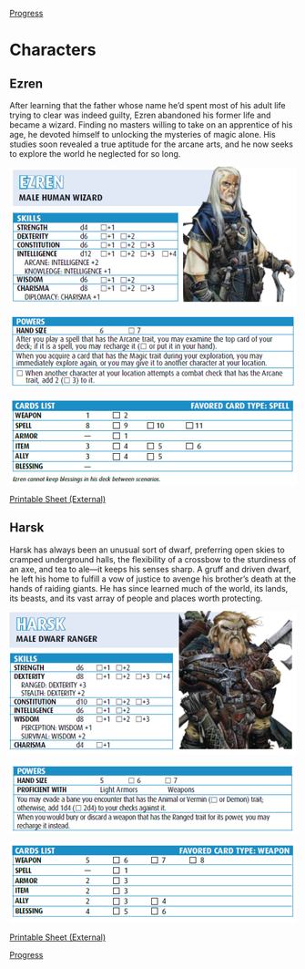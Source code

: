 [Progress](progress.md#progress)

# Characters

## Ezren

After learning that the father whose name he’d spent most of his adult life trying to clear
was indeed guilty, Ezren abandoned his former life and became a wizard. Finding no masters
willing to take on an apprentice of his age, he devoted himself to unlocking the mysteries of
magic alone. His studies soon revealed a true aptitude for the arcane arts, and he now seeks to
explore the world he neglected for so long.

![E1](E1.PNG)

![E2](E2.PNG)

![E3](E3.PNG)

[Printable Sheet (External)](https://drive.google.com/file/d/1C_3AA4_zbUYh74QvuuTEy0TZX9otZpS1/view?usp=sharing)

## Harsk

Harsk has always been an unusual sort of dwarf, preferring open skies to cramped underground
halls, the flexibility of a crossbow to the sturdiness of an axe, and tea to ale—it keeps his senses
sharp. A gruff and driven dwarf, he left his home to fulfill a vow of justice to avenge his brother’s
death at the hands of raiding giants. He has since learned much of the world, its lands, its beasts,
and its vast array of people and places worth protecting.

![H1](H1.PNG)

![H2](H2.PNG)

![H3](H3.PNG)

[Printable Sheet (External)](https://drive.google.com/file/d/1EjdbCkJISLBc5EwvzBOKq44pn0hV09UR/view?usp=sharing)

[Progress](progress.md#progress)
